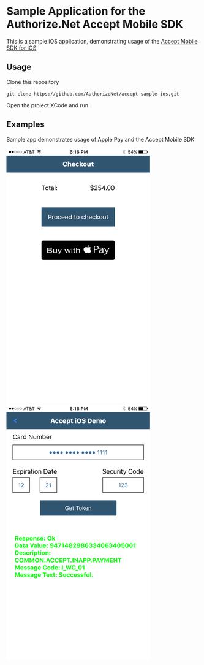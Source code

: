 # Sample Application for the Authorize.Net Accept Mobile SDK

This is a sample iOS application, demonstrating usage of the [Accept Mobile SDK for iOS](https://github.com/AuthorizeNet/accept-sdk-ios) 

## Usage

Clone this repository
````
git clone https://github.com/AuthorizeNet/accept-sample-ios.git
````

Open the project XCode and run.  
  
## Examples  
  
  Sample app demonstrates usage of Apple Pay and the Accept Mobile SDK

![Apple Pay](screenshot2.png?raw=true "Apple Pay")  ![Accept Token](screenshot1.png?raw=true "Accept Token")
